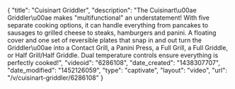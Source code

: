 {
    "title": "Cuisinart Griddler",
    "description": "The Cuisinart\u00ae Griddler\u00ae makes \"multifunctional\" an understatement! With five separate cooking options, it can handle everything from pancakes to sausages to grilled cheese to steaks, hamburgers and panini. A floating cover and one set of reversible plates that snap in and out turn the Griddler\u00ae into a Contact Grill, a Panini Press, a Full Grill, a Full Griddle, or Half Grill\/Half Griddle. Dual temperature controls ensure everything is perfectly cooked!",
    "videoid": "6286108",
    "date_created": "1438307707",
    "date_modified": "1452126059",
    "type": "captivate",
    "layout": "video",
    "url": "\/v\/cuisinart-griddler\/6286108"
}